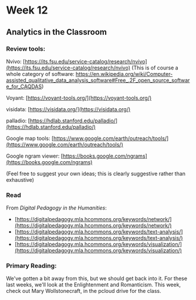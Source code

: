 # Week 12
## Analytics in the Classroom

### Review tools:
Nvivo: [https://its.fsu.edu/service-catalog/research/nvivo](https://its.fsu.edu/service-catalog/research/nvivo) (This is of course a whole category of software: https://en.wikipedia.org/wiki/Computer-assisted_qualitative_data_analysis_software#Free_.2F_open_source_software_for_CAQDAS)

Voyant: [https://voyant-tools.org/](https://voyant-tools.org/)

visidata: [https://visidata.org/](https://visidata.org/)

palladio: [https://hdlab.stanford.edu/palladio/](https://hdlab.stanford.edu/palladio/)

Google map tools: [https://www.google.com/earth/outreach/tools/](https://www.google.com/earth/outreach/tools/)

Google ngram viewer: [https://books.google.com/ngrams](https://books.google.com/ngrams)

(Feel free to suggest your own ideas; this is clearly suggestive rather than exhaustive)

### Read 
From *Digital Pedagogy in the Humanities*:
- [https://digitalpedagogy.mla.hcommons.org/keywords/network/](https://digitalpedagogy.mla.hcommons.org/keywords/network/)
- [https://digitalpedagogy.mla.hcommons.org/keywords/text-analysis/](https://digitalpedagogy.mla.hcommons.org/keywords/text-analysis/)
- [https://digitalpedagogy.mla.hcommons.org/keywords/visualization/](https://digitalpedagogy.mla.hcommons.org/keywords/visualization/)

### Primary Reading: 
We've gotten a bit away from this, but we should get back into it. For these last weeks, we'll look at the Enlightenment and Romanticism. This week, check out Mary Wollstonecraft, in the pcloud drive for the class.

